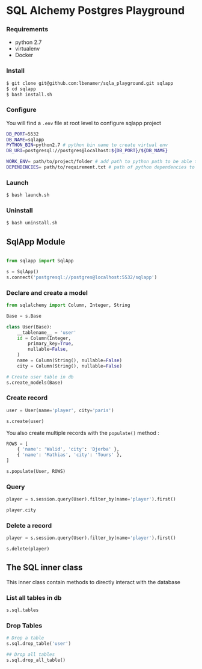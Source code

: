 # SQL Alchemy Postgres Playground

### Requirements
- python 2.7
- virtualenv
- Docker

### Install

```bash
$ git clone git@github.com:lbenamer/sqla_playground.git sqlapp
$ cd sqlapp
$ bash install.sh
```

### Configure
You will find a  `.env` file at root level to configure sqlapp project
```bash
DB_PORT=5532
DB_NAME=sqlapp
PYTHON_BIN=python2.7 # python bin name to create virtual env
DB_URI=postgresql://postgres@localhost:${DB_PORT}/${DB_NAME} 

WORK_ENV= path/to/project/folder # add path to python path to be able to use project import into sqlapp
DEPENDENCIES= path/to/requirement.txt # path of python dependencies to add 
```

### Launch
```bash
$ bash launch.sh
```

### Uninstall
```bash
$ bash uninstall.sh
```


## SqlApp Module
```python

from sqlapp import SqlApp

s = SqlApp()
s.connect('postgresql://postgres@localhost:5532/sqlapp')
```

### Declare and create a model

```python
from sqlalchemy import Column, Integer, String

Base = s.Base

class User(Base):
    __tablename__ = 'user'
    id = Column(Integer,
        primary_key=True,
        nullable=False,
    )
    name = Column(String(), nullable=False)
    city = Column(String(), nullable=False)

# Create user table in db
s.create_models(Base)
```

### Create record

```python
user = User(name='player', city='paris')

s.create(user)
```

You also create multiple records with the `populate()` method :  
```python
ROWS = [
    { 'name': 'Walid', 'city': 'Djerba' },
    { 'name': 'Mathias', 'city': 'Tours' },
]

s.populate(User, ROWS)
```

### Query

```python
player = s.session.query(User).filter_by(name='player').first()

player.city
```

### Delete a record
```python
player = s.session.query(User).filter_by(name='player').first()

s.delete(player)
```

## The SQL inner class
This inner class contain methods to directly interact with the database

### List all tables in db
```python
s.sql.tables
```

### Drop Tables
``` python
# Drop a table
s.sql.drop_table('user')

## Drop all tables
s.sql.drop_all_table()
```

